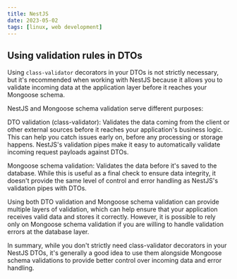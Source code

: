 ```yaml
---
title: NestJS
date: 2023-05-02
tags: [linux, web development]
---
```


## Using validation rules in DTOs

Using `class-validator` decorators in your DTOs is not strictly necessary, but it's recommended when working with NestJS because it allows you to validate incoming data at the application layer before it reaches your Mongoose schema.

NestJS and Mongoose schema validation serve different purposes:

DTO validation (class-validator): Validates the data coming from the client or other external sources before it reaches your application's business logic. This can help you catch issues early on, before any processing or storage happens. NestJS's validation pipes make it easy to automatically validate incoming request payloads against DTOs.

Mongoose schema validation: Validates the data before it's saved to the database. While this is useful as a final check to ensure data integrity, it doesn't provide the same level of control and error handling as NestJS's validation pipes with DTOs.

Using both DTO validation and Mongoose schema validation can provide multiple layers of validation, which can help ensure that your application receives valid data and stores it correctly. However, it is possible to rely only on Mongoose schema validation if you are willing to handle validation errors at the database layer.

In summary, while you don't strictly need class-validator decorators in your NestJS DTOs, it's generally a good idea to use them alongside Mongoose schema validations to provide better control over incoming data and error handling.
